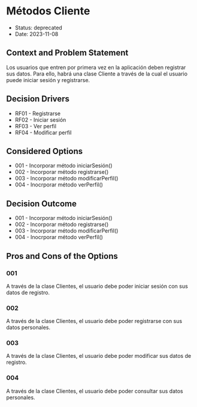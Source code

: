# Métodos Cliente

* Status: deprecated
* Date: 2023-11-08

## Context and Problem Statement

Los usuarios que entren por primera vez en la aplicación deben registrar sus datos. Para ello, habrá una clase Cliente a través de la cual el usuario puede iniciar sesión y registrarse.

## Decision Drivers

* RF01 - Registrarse
* RF02 - Iniciar sesión
* RF03 - Ver perfil
* RF04 - Modificar perfil

## Considered Options

* 001 - Incorporar método iniciarSesión()
* 002 - Incorporar método registrarse()
* 003 - Incorporar método modificarPerfil()
* 004 - Inocrporar método verPerfil()

## Decision Outcome

* 001 - Incorporar método iniciarSesión()
* 002 - Incorporar método registrarse()
* 003 - Incorporar método modificarPerfil()
* 004 - Inocrporar método verPerfil()
## Pros and Cons of the Options

### 001

A través de la clase Clientes, el usuario debe poder iniciar sesión con sus datos de registro.

### 002

A través de la clase Clientes, el usuario debe poder registrarse con sus datos personales.

### 003

A través de la clase Clientes, el usuario debe poder modificar sus datos de registro.

### 004

A través de la clase Clientes, el usuario debe poder consultar sus datos personales.
